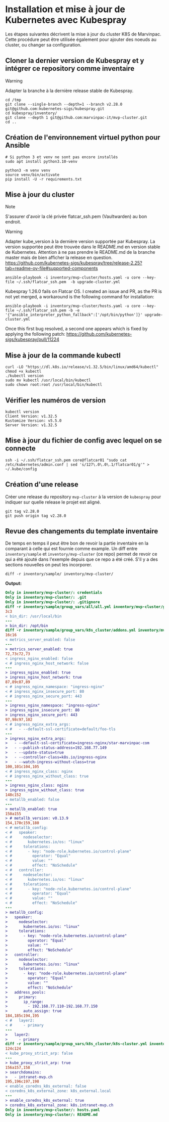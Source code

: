 # Installation et mise à jour de Kubernetes avec Kubespray

Les étapes suivantes décrivent la mise à jour du cluster K8S de Marvinpac. Cette procédure
peut être utilisée également pour ajouter des noeuds au cluster, ou changer sa configuration.

## Cloner la dernier version de Kubespray et y intégrer ce repository comme inventaire
> [!WARNING]  
> Adapter la branche à la dernière release stable de Kubespray.
```Shell
cd /tmp
git clone --single-branch --depth=1 --branch v2.28.0 git@github.com:kubernetes-sigs/kubespray.git
cd kubespray/inventory/
git clone --depth 1 git@github.com:marvinpac-it/mvp-cluster.git
cd ..
```

## Création de l'environnement virtuel python pour Ansible
```Shell
# Si python 3 et venv ne sont pas encore installés
sudo apt install python3.10-venv

python3 -m venv venv
source venv/bin/activate
pip install -U -r requirements.txt
```

## Mise à jour du cluster

> [!NOTE]
> S'assurer d'avoir la clé privée flatcar_ssh.pem (Vaultwarden) au bon endroit.

> [!WARNING]  
> Adapter kube_version à la dernière version supportée par Kubespray. La version supportée peut être
> trouvée dans le README.md en version stable de Kubernetes. Attention à ne pas prendre le README.md de la
> branche master mais de bien afficher la release en question.
> https://github.com/kubernetes-sigs/kubespray/tree/release-2.25?tab=readme-ov-file#supported-components

```Shell
ansible-playbook -i inventory/mvp-cluster/hosts.yaml -u core --key-file ~/.ssh/flatcar_ssh.pem  -b upgrade-cluster.yml
```

Kubespray 1.26.0 fails on Flatcar OS. I created an issue and PR, as the PR is not yet merged, a workaround is the following command for installation:
```Shell
ansible-playbook -i inventory/mvp-cluster/hosts.yaml -u core --key-file ~/.ssh/flatcar_ssh.pem -b -e '{"ansible_interpreter_python_fallback":['/opt/bin/python']}' upgrade-cluster.yml
```
Once this first bug resolved, a second one appears which is fixed by applying the following patch: https://github.com/kubernetes-sigs/kubespray/pull/11224

## Mise à jour de la commande kubectl
```Shell
curl -LO "https://dl.k8s.io/release/v1.32.5/bin/linux/amd64/kubectl"
chmod +x kubectl
./kubectl version
sudo mv kubectl /usr/local/bin/kubectl
sudo chown root:root /usr/local/bin/kubectl
```

## Vérifier les numéros de version
```Shell
kubectl version
Client Version: v1.32.5
Kustomize Version: v5.5.0
Server Version: v1.32.5
```

## Mise à jour du fichier de config avec lequel on se connecte
```Shell
ssh -i ~/.ssh/flatcar_ssh.pem core@flatcar01 "sudo cat /etc/kubernetes/admin.conf | sed 's/127\.0\.0\.1/flatcar01/g'" > ~/.kube/config
```

## Création d'une release

Créer une release du repository `mvp-cluster` à la version de `kubespray` pour indiquer sur quelle release le projet est aligné.
```Shell
git tag v2.28.0
git push origin tag v2.28.0
```

## Revue des changements du template inventaire
De temps en temps il peut être bon de revoir la partie inventaire en la comparant à celle qui est fournie comme example.
Un diff entre `inventory/sample` et `inventory/mvp-cluster` (ce repo) permet de revoir ce qui a été ajouté dans l'exemple
depuis que ce repo a été créé. S'il y a des sections nouvelles on peut les incorporer.
```Shell
diff -r inventory/sample/ inventory/mvp-cluster/
```

**Output:**
```Diff
Only in inventory/mvp-cluster/: credentials
Only in inventory/mvp-cluster/: .git
Only in inventory/mvp-cluster/: .gitignore
diff -r inventory/sample/group_vars/all/all.yml inventory/mvp-cluster/group_vars/all/all.yml
3c3
< bin_dir: /usr/local/bin
---
> bin_dir: /opt/bin
diff -r inventory/sample/group_vars/k8s_cluster/addons.yml inventory/mvp-cluster/group_vars/k8s_cluster/addons.yml
16c16
< metrics_server_enabled: false
---
> metrics_server_enabled: true
72,73c72,73
< ingress_nginx_enabled: false
< # ingress_nginx_host_network: false
---
> ingress_nginx_enabled: true
> ingress_nginx_host_network: true
87,89c87,89
< # ingress_nginx_namespace: "ingress-nginx"
< # ingress_nginx_insecure_port: 80
< # ingress_nginx_secure_port: 443
---
> ingress_nginx_namespace: "ingress-nginx"
> ingress_nginx_insecure_port: 80
> ingress_nginx_secure_port: 443
97,98c97,102
< # ingress_nginx_extra_args:
< #   - --default-ssl-certificate=default/foo-tls
---
> ingress_nginx_extra_args:
>   - --default-ssl-certificate=ingress-nginx/star-marvinpac-com
>   - --publish-status-address=192.168.77.149
>   - --update-status=true
>   - --controller-class=k8s.io/ingress-nginx
>   - --watch-ingress-without-class=true
100,101c104,105
< # ingress_nginx_class: nginx
< # ingress_nginx_without_class: true
---
> ingress_nginx_class: nginx
> ingress_nginx_without_class: true
148c152
< metallb_enabled: false
---
> metallb_enabled: true
150a155
> # metallb_version: v0.13.9
154,170c159,180
< # metallb_config:
< #   speaker:
< #     nodeselector:
< #       kubernetes.io/os: "linux"
< #     tolerations:
< #       - key: "node-role.kubernetes.io/control-plane"
< #         operator: "Equal"
< #         value: ""
< #         effect: "NoSchedule"
< #   controller:
< #     nodeselector:
< #       kubernetes.io/os: "linux"
< #     tolerations:
< #       - key: "node-role.kubernetes.io/control-plane"
< #         operator: "Equal"
< #         value: ""
< #         effect: "NoSchedule"
---
> metallb_config:
>   speaker:
>     nodeselector:
>       kubernetes.io/os: "linux"
>     tolerations:
>       - key: "node-role.kubernetes.io/control-plane"
>         operator: "Equal"
>         value: ""
>         effect: "NoSchedule"
>   controller:
>     nodeselector:
>       kubernetes.io/os: "linux"
>     tolerations:
>       - key: "node-role.kubernetes.io/control-plane"
>         operator: "Equal"
>         value: ""
>         effect: "NoSchedule"
>   address_pools:
>     primary:
>       ip_range:
>         - 192.168.77.110-192.168.77.150
>       auto_assign: true
184,185c194,195
< #   layer2:
< #     - primary
---
>   layer2:
>     - primary
diff -r inventory/sample/group_vars/k8s_cluster/k8s-cluster.yml inventory/mvp-cluster/group_vars/k8s_cluster/k8s-cluster.yml
124c124
< kube_proxy_strict_arp: false
---
> kube_proxy_strict_arp: true
156a157,158
> searchdomains:
>   - intranet-mvp.ch
195,196c197,198
< enable_coredns_k8s_external: false
< coredns_k8s_external_zone: k8s_external.local
---
> enable_coredns_k8s_external: true
> coredns_k8s_external_zone: k8s.intranet-mvp.ch
Only in inventory/mvp-cluster/: hosts.yaml
Only in inventory/mvp-cluster/: README.md
```
